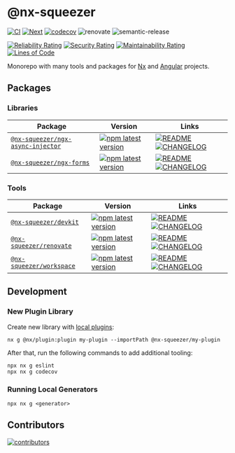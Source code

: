 # @nx-squeezer

[![CI](https://github.com/nx-squeezer/squeezer/actions/workflows/ci.yml/badge.svg)](https://github.com/nx-squeezer/squeezer/actions/workflows/ci.yml) [![Next](https://github.com/nx-squeezer/squeezer/actions/workflows/next.yml/badge.svg)](https://github.com/nx-squeezer/squeezer/actions/workflows/next.yml) [![codecov](https://codecov.io/gh/nx-squeezer/squeezer/branch/main/graph/badge.svg)](https://codecov.io/gh/nx-squeezer/squeezer) ![renovate](https://img.shields.io/badge/maintaied%20with-renovate-blue?logo=renovatebot) ![semantic-release](https://img.shields.io/badge/%20%20%F0%9F%93%A6%F0%9F%9A%80-semantic--release-e10079.svg)

[![Reliability Rating](https://sonarcloud.io/api/project_badges/measure?project=nx-squeezer_squeezer&metric=reliability_rating)](https://sonarcloud.io/summary/new_code?id=nx-squeezer_squeezer) [![Security Rating](https://sonarcloud.io/api/project_badges/measure?project=nx-squeezer_squeezer&metric=security_rating)](https://sonarcloud.io/summary/new_code?id=nx-squeezer_squeezer) [![Maintainability Rating](https://sonarcloud.io/api/project_badges/measure?project=nx-squeezer_squeezer&metric=sqale_rating)](https://sonarcloud.io/summary/new_code?id=nx-squeezer_squeezer) [![Lines of Code](https://sonarcloud.io/api/project_badges/measure?project=nx-squeezer_squeezer&metric=ncloc)](https://sonarcloud.io/summary/new_code?id=nx-squeezer_squeezer)

Monorepo with many tools and packages for [Nx](https://nx.dev/) and [Angular](https://angular.io/) projects.

## Packages

### Libraries

| Package                                                                                            | Version                                                                                                                                                         | Links                                                                                                                                                                                                             |
| -------------------------------------------------------------------------------------------------- | --------------------------------------------------------------------------------------------------------------------------------------------------------------- | ----------------------------------------------------------------------------------------------------------------------------------------------------------------------------------------------------------------- |
| [`@nx-squeezer/ngx-async-injector`](https://www.npmjs.com/package/@nx-squeezer/ngx-async-injector) | [![npm latest version](https://img.shields.io/npm/v/@nx-squeezer/ngx-async-injector/latest.svg)](https://www.npmjs.com/package/@nx-squeezer/ngx-async-injector) | [![README](https://img.shields.io/badge/README--green.svg)](/packages/ngx-async-injector/README.md) [![CHANGELOG](https://img.shields.io/badge/CHANGELOG--orange.svg)](/packages/ngx-async-injector/CHANGELOG.md) |
| [`@nx-squeezer/ngx-forms`](https://www.npmjs.com/package/@nx-squeezer/ngx-forms)                   | [![npm latest version](https://img.shields.io/npm/v/@nx-squeezer/ngx-forms/latest.svg)](https://www.npmjs.com/package/@nx-squeezer/ngx-forms)                   | [![README](https://img.shields.io/badge/README--green.svg)](/packages/ngx-forms/README.md) [![CHANGELOG](https://img.shields.io/badge/CHANGELOG--orange.svg)](/packages/ngx-forms/CHANGELOG.md)                   |

### Tools

| Package                                                                          | Version                                                                                                                                       | Links                                                                                                                                                                                           |
| -------------------------------------------------------------------------------- | --------------------------------------------------------------------------------------------------------------------------------------------- | ----------------------------------------------------------------------------------------------------------------------------------------------------------------------------------------------- |
| [`@nx-squeezer/devkit`](https://www.npmjs.com/package/@nx-squeezer/devkit)       | [![npm latest version](https://img.shields.io/npm/v/@nx-squeezer/devkit/latest.svg)](https://www.npmjs.com/package/@nx-squeezer/devkit)       | [![README](https://img.shields.io/badge/README--green.svg)](/packages/devkit/README.md) [![CHANGELOG](https://img.shields.io/badge/CHANGELOG--orange.svg)](/packages/devkit/CHANGELOG.md)       |
| [`@nx-squeezer/renovate`](https://www.npmjs.com/package/@nx-squeezer/renovate)   | [![npm latest version](https://img.shields.io/npm/v/@nx-squeezer/renovate/latest.svg)](https://www.npmjs.com/package/@nx-squeezer/renovate)   | [![README](https://img.shields.io/badge/README--green.svg)](/packages/renovate/README.md) [![CHANGELOG](https://img.shields.io/badge/CHANGELOG--orange.svg)](/packages/renovate/CHANGELOG.md)   |
| [`@nx-squeezer/workspace`](https://www.npmjs.com/package/@nx-squeezer/workspace) | [![npm latest version](https://img.shields.io/npm/v/@nx-squeezer/workspace/latest.svg)](https://www.npmjs.com/package/@nx-squeezer/workspace) | [![README](https://img.shields.io/badge/README--green.svg)](/packages/workspace/README.md) [![CHANGELOG](https://img.shields.io/badge/CHANGELOG--orange.svg)](/packages/workspace/CHANGELOG.md) |

## Development

### New Plugin Library

Create new library with [local plugins](https://nx.dev/plugin-features/create-your-own-plugin#local-workspace-plugins):

```shell
nx g @nx/plugin:plugin my-plugin --importPath @nx-squeezer/my-plugin
```

After that, run the following commands to add additional tooling:

```shell
npx nx g eslint
npx nx g codecov
```

### Running Local Generators

```shell
npx nx g <generator>
```

## Contributors

[![contributors](https://contrib.rocks/image?repo=nx-squeezer/squeezer)](https://github.com/nx-squeezer/squeezer/graphs/contributors)
